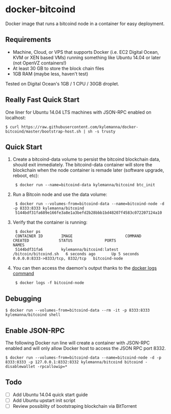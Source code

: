 docker-bitcoind
===============

Docker image that runs a bitcoind node in a container for easy deployment.

Requirements
------------

* Machine, Cloud, or VPS that supports Docker (i.e. EC2 Digital Ocean, KVM or XEN based VMs) running something like Ubuntu 14.04 or later (not OpenVZ containers!)
* At least 30 GB to store the block chain files
* 1GB RAM (maybe less, haven't test)

Tested on Digital Ocean's 1GB / 1 CPU / 30GB droplet.

Really Fast Quick Start
-----------------------

One liner for Ubuntu 14.04 LTS machines with JSON-RPC enabled on localhost:

    $ curl https://raw.githubusercontent.com/kylemanna/docker-bitcoind/master/bootstrap-host.sh | sh -s trusty

Quick Start
-----------

1. Create a bitcoind-data volume to persist the bitcoind blockchain data, should exit immediately.  The bitcoind-data container will store the blockchain when the node container is remade later (software upgrade, reboot, etc):

        $ docker run --name=bitcoind-data kylemanna/bitcoind btc_init

2. Run a Bitcoin node and use the data volume:

        $ docker run --volumes-from=bitcoind-data --name=bitcoind-node -d -p 8333:8333 kylemanna/bitcoind
        5144bdf31fa689e166fe3a8e1a3befd2b28bbb1bd48207f4583c072207124a10

3. Verify that the container is running:

        $ docker ps
        CONTAINER ID        IMAGE                       COMMAND                CREATED             STATUS              PORTS                              NAMES
        5144bdf31fa6        kylemanna/bitcoind:latest   /bitcoin/bitcoind.sh   6 seconds ago       Up 5 seconds        0.0.0.0:8333->8333/tcp, 8332/tcp   bitcoind-node

4. You can then access the daemon's output thanks to the [docker logs command]( https://docs.docker.com/reference/commandline/cli/#logs)

        $ docker logs -f bitcoind-node

Debugging
---------

    $ docker run --volumes-from=bitcoind-data --rm -it -p 8333:8333 kylemanna/bitcoind shell


Enable JSON-RPC
---------------

The following Docker run line will create a container with JSON-RPC enabled and will only allow Docker host to access the JSON RPC port 8332.

    $ docker run --volumes-from=bitcoind-data --name=bitcoind-node -d -p 8333:8333 -p 127.0.0.1:8332:8332 kylemanna/bitcoind bitcoind -disablewallet -rpcallowip=*


Todo
----

- [ ] Add Ubuntu 14.04 quick start guide
- [ ] Add Ubuntu upstart init script
- [ ] Review possiblity of bootstraping blockchain via BitTorrent
